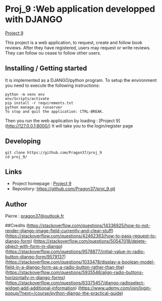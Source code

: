 # Proj_9 :Web application developped with DJANGO

[Project 9](https://github.com/Pragon37/proj_9)

This project is a web application, to request, create and follow book reviews. 
After they have registered, users may request or write reviews. They can follow ou cease to follow other users.

## Installing / Getting started

It is implemented as a DJANGO/python program. To setup the environment you need to execute the following instructions:

```shell
python -m venv env
env/Scripts/activate
pip install -r requirements.txt
python manage.py runserver
To stop and quit the application: CTRL-BREAK.

```
Then you run the web application by loading :
[Project 9] (http://127.0.0.1:8000/)
It will take you to the login/register page

## Developing


```shell
git clone https://github.com/Pragon37/proj_9
cd proj_9/
```

## Links


- Project homepage : [Project 9](https://github.com/Pragon37/proj_9)
- Repository: https://github.com/Pragon37/proj_9.git


## Author

Pierre : pragon37@outlook.fr

##Credits
(https://stackoverflow.com/questions/14336925/how-to-not-render-django-image-field-currently-and-clear-stuff)
(https://stackoverflow.com/questions/42462363/how-to-pass-request-to-django-form)
(https://stackoverflow.com/questions/50547018/delete-object-with-form-in-django)
(https://stackoverflow.com/questions/9578877/initial-value-in-radio-button-django-form/9579137)
(https://stackoverflow.com/questions/1033478/display-a-boolean-model-field-in-a-django-form-as-a-radio-button-rather-than-the)
(https://stackoverflow.com/questions/5935546/align-radio-buttons-horizontally-in-django-forms)
(https://stackoverflow.com/questions/63375457/django-radioselect-widget-add-additional-information)
(https://www.udemy.com/join/login-popup/?next=/course/python-django-the-practical-guide)

